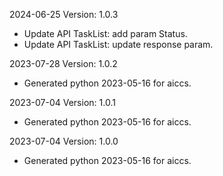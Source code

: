 2024-06-25 Version: 1.0.3
- Update API TaskList: add param Status.
- Update API TaskList: update response param.


2023-07-28 Version: 1.0.2
- Generated python 2023-05-16 for aiccs.

2023-07-04 Version: 1.0.1
- Generated python 2023-05-16 for aiccs.

2023-07-04 Version: 1.0.0
- Generated python 2023-05-16 for aiccs.

